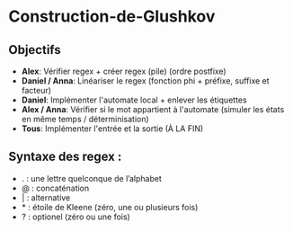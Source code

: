 # Construction-de-Glushkov

## Objectifs
- **Alex**: Vérifier regex + créer regex (pile) (ordre postfixe) 
- **Daniel / Anna**: Linéariser le regex (fonction phi + préfixe, suffixe et facteur)
- **Daniel**: Implémenter l'automate local + enlever les étiquettes
- **Alex / Anna**: Vérifier si le mot appartient à l'automate (simuler les états en même temps / déterminisation)
- **Tous**: Implémenter l'entrée et la sortie (À LA FIN)


## Syntaxe des regex :
- . : une lettre quelconque de l’alphabet
- @ : concaténation
- | : alternative
- \* : étoile de Kleene (zéro, une ou plusieurs fois)
- ? : optionel (zéro ou une fois) 
